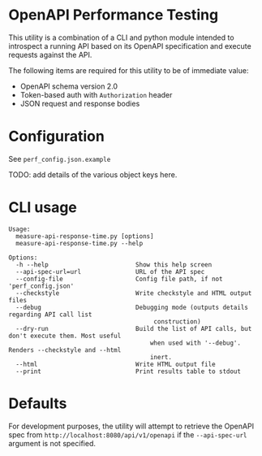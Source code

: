 # OpenAPI Performance Testing

This utility is a combination of a CLI and python module intended to introspect a running API based on its
OpenAPI specification and execute requests against the API.

The following items are required for this utility to be of immediate value:

* OpenAPI schema version 2.0
* Token-based auth with `Authorization` header
* JSON request and response bodies

# Configuration

See `perf_config.json.example`

TODO: add details of the various object keys here.

# CLI usage

```
Usage:
  measure-api-response-time.py [options]
  measure-api-response-time.py --help

Options:
  -h --help                        Show this help screen
  --api-spec-url=url               URL of the API spec
  --config-file                    Config file path, if not 'perf_config.json'
  --checkstyle                     Write checkstyle and HTML output files
  --debug                          Debugging mode (outputs details regarding API call list
                                        construction)
  --dry-run                        Build the list of API calls, but don't execute them. Most useful
                                       when used with '--debug'. Renders --checkstyle and --html
                                       inert.
  --html                           Write HTML output file
  --print                          Print results table to stdout
```

# Defaults

For development purposes, the utility will attempt to retrieve the OpenAPI spec from
`http://localhost:8080/api/v1/openapi` if the `--api-spec-url` argument is not specified.